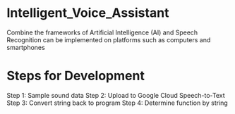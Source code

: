 # Intelligent_Voice_Assistant
Combine the frameworks of Artificial Intelligence (AI) and Speech Recognition can be implemented on platforms such as computers and smartphones
# Steps for Development
Step 1: Sample sound data
Step 2: Upload to Google Cloud Speech-to-Text
Step 3: Convert string back to program
Step 4: Determine function by string
